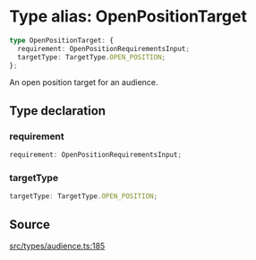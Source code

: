 # Type alias: OpenPositionTarget

```ts
type OpenPositionTarget: {
  requirement: OpenPositionRequirementsInput;
  targetType: TargetType.OPEN_POSITION;
};
```

An open position target for an audience.

## Type declaration

### requirement

```ts
requirement: OpenPositionRequirementsInput;
```

### targetType

```ts
targetType: TargetType.OPEN_POSITION;
```

## Source

[src/types/audience.ts:185](https://github.com/torque-labs/torque-ts-sdk/blob/e7e20c5519300f3127faf1f4bde402ef91d14a40/src/types/audience.ts#L185)
